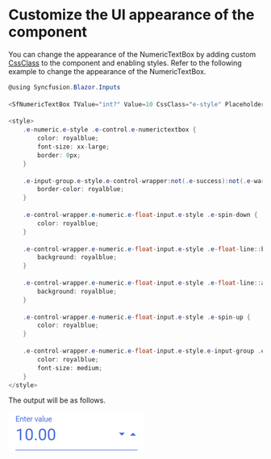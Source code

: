 # Customize the UI appearance of the component

You can change the appearance of the NumericTextBox by adding custom [CssClass](https://help.syncfusion.com/cr/blazor/Syncfusion.Blazor~Syncfusion.Blazor.Inputs.SfNumericTextBox%601~CssClass.html) to the component and enabling styles. Refer to the following example to change the appearance of the NumericTextBox.

```csharp
@using Syncfusion.Blazor.Inputs

<SfNumericTextBox TValue="int?" Value=10 CssClass="e-style" Placeholder="Enter value" FloatLabelType="@FloatLabelType.Always"></SfNumericTextBox>

<style>
    .e-numeric.e-style .e-control.e-numerictextbox {
        color: royalblue;
        font-size: xx-large;
        border: 0px;
    }

    .e-input-group.e-style.e-control-wrapper:not(.e-success):not(.e-warning):not(.e-error):not(.e-float-icon-left), .e-float-input.e-control-wrapper:hover:not(.e-success):not(.e-warning):not(.e-error):not(.e-disabled):not(.e-float-icon-left) {
        border-color: royalblue;
    }

    .e-control-wrapper.e-numeric.e-float-input.e-style .e-spin-down {
        color: royalblue;
    }

    .e-control-wrapper.e-numeric.e-float-input.e-style .e-float-line::before {
        background: royalblue;
    }

    .e-control-wrapper.e-numeric.e-float-input.e-style .e-float-line::after {
        background: royalblue;
    }

    .e-control-wrapper.e-numeric.e-float-input.e-style .e-spin-up {
        color: royalblue;
    }

    .e-control-wrapper.e-numeric.e-float-input.e-style.e-input-group .e-float-text.e-label-top {
        color: royalblue;
        font-size: medium;
    }
</style>
```

The output will be as follows.

![NumericTextBox Sample](../images/customization.png)

